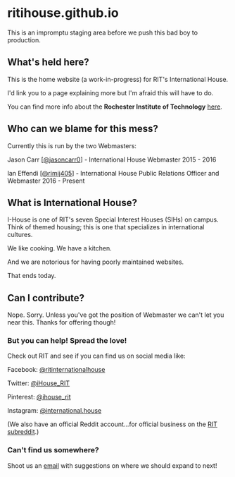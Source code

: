 # ritihouse.github.io

This is an impromptu staging area before we push this bad boy to production.

## What's held here?

This is the home website (a work-in-progress) for RIT's International House.

I'd link you to a page explaining more but I'm afraid this will have to do.

You can find more info about the **Rochester Institute of Technology** [here](https://www.rit.edu). 

## Who can we blame for this mess?

Currently this is run by the two Webmasters:

  Jason Carr [[@jasoncarr0](https://www.github.com/jasoncarr0)] - International House Webmaster 2015 - 2016
  
  Ian Effendi [[@rimij405](http://www.twitter.com/rimij405)] - International House Public Relations Officer and Webmaster 2016 - Present
  
## What is International House?

I-House is one of RIT's seven Special Interest Houses (SIHs) on campus.
Think of themed housing; this is one that specializes in international cultures.

We like cooking. We have a kitchen.

And we are notorious for having poorly maintained websites.

That ends today.

## Can I contribute?

Nope. Sorry.
Unless you've got the position of Webmaster we can't let you near this. Thanks for offering though!

### But you can help! Spread the love!
Check out RIT and see if you can find us on social media like:

Facebook: [@ritinternationalhouse](https://www.facebook.com/ritinternationalhouse)

Twitter: [@iHouse_RIT](https://www.twitter.com/iHouse_RIT)

Pinterest: [@ihouse_rit](https://www.pinterest.com/ihouse_rit)

Instagram: [@international.house](https://www.instagram.com/international.house/)

(We also have an official Reddit account...for official business on the [RIT subreddit](https://www.reddit.com/r/rit/).)

### Can't find us somewhere?
Shoot us an [email](mailto:rit.i.house@gmail.com) with suggestions on where we should expand to next!


  
